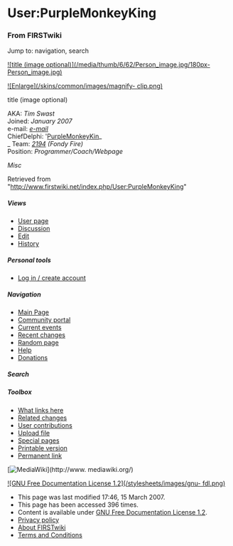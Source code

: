 # User:PurpleMonkeyKing

### From FIRSTwiki

Jump to: navigation, search

[![title \(image optional\)](/media/thumb/6/62/Person_image.jpg/180px-
Person_image.jpg)](/index.php/Image:Person_image.jpg "title \(image
optional\)" )

[![Enlarge](/skins/common/images/magnify-
clip.png)](/index.php/Image:Person_image.jpg "Enlarge" )

title (image optional)

AKA: _Tim Swast_  
Joined: _January 2007_  
e-mail: _[e-mail](mailto:purplemonkeyking_at_gmail_dot_com
"mailto:purplemonkeyking_at_gmail_dot_com" )_  
ChiefDelphi:
'[PurpleMonkeyKin](http://www.chiefdelphi.com/forums/member.php?u=17823
"http://www.chiefdelphi.com/forums/member.php?u=17823" )_  
_ Team: _[2194](/index.php/2194 "2194" )_ _(Fondy Fire)_  
Position: _Programmer/Coach/Webpage_

_Misc_

Retrieved from "<http://www.firstwiki.net/index.php/User:PurpleMonkeyKing>"

##### Views

  * [User page](/index.php/User:PurpleMonkeyKing)
  * [Discussion](/index.php?title=User_talk:PurpleMonkeyKing&action=edit)
  * [Edit](/index.php?title=User:PurpleMonkeyKing&action=edit)
  * [History](/index.php?title=User:PurpleMonkeyKing&action=history)

##### Personal tools

  * [Log in / create account](/index.php?title=Special:Userlogin&returnto=User:PurpleMonkeyKing)

[](/index.php/Main_Page "Main Page" )

##### Navigation

  * [Main Page](/index.php/Main_Page)
  * [Community portal](/index.php/FIRSTwiki:Community_portal)
  * [Current events](/index.php/Current_events)
  * [Recent changes](/index.php/Special:Recentchanges)
  * [Random page](/index.php/Special:Random)
  * [Help](/index.php/Help:Contents)
  * [Donations](/index.php/FIRSTwiki:Site_support)

##### Search



##### Toolbox

  * [What links here](/index.php/Special:Whatlinkshere/User:PurpleMonkeyKing)
  * [Related changes](/index.php/Special:Recentchangeslinked/User:PurpleMonkeyKing)
  * [User contributions](/index.php/Special:Contributions/PurpleMonkeyKing)
  * [Upload file](/index.php/Special:Upload)
  * [Special pages](/index.php/Special:Specialpages)
  * [Printable version](/index.php?title=User:PurpleMonkeyKing&printable=yes)
  * [Permanent link](/index.php?title=User:PurpleMonkeyKing&oldid=57396)

[![MediaWiki](/skins/common/images/poweredby_mediawiki_88x31.png)](http://www.
mediawiki.org/)

[![GNU Free Documentation License 1.2](/stylesheets/images/gnu-
fdl.png)](http://www.gnu.org/copyleft/fdl.html)

  * This page was last modified 17:46, 15 March 2007.
  * This page has been accessed 396 times.
  * Content is available under [GNU Free Documentation License 1.2](http://www.gnu.org/copyleft/fdl.html "http://www.gnu.org/copyleft/fdl.html" ).
  * [Privacy policy](/index.php/FIRSTwiki:Privacy_policy "FIRSTwiki:Privacy policy" )
  * [About FIRSTwiki](/index.php/FIRSTwiki:About "FIRSTwiki:About" )
  * [Terms and Conditions](/index.php/FIRSTwiki:Terms_and_conditions "FIRSTwiki:Terms and conditions" )

